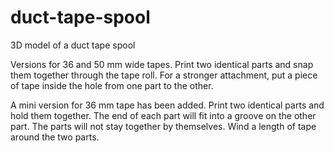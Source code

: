 # duct-tape-spool
3D model of a duct tape spool

Versions for 36 and 50 mm wide tapes. Print two identical parts and snap
them together through the tape roll. For a stronger attachment, put a piece
of tape inside the hole from one part to the other.

A mini version for 36 mm tape has been added. Print two identical parts and
hold them together. The end of each part will fit into a groove on the other
part. The parts will not stay together by themselves. Wind a length of tape
around the two parts.
